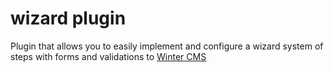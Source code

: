 # wizard plugin
Plugin that allows you to easily implement and configure a wizard system of steps with forms and validations to [Winter CMS](https://wintercms.com)
